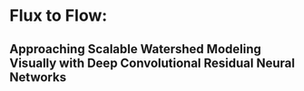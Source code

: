 # Flux to Flow: 
## Approaching Scalable Watershed Modeling Visually with Deep Convolutional Residual Neural Networks
